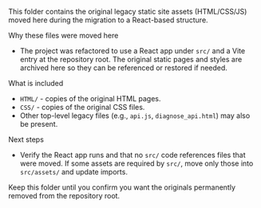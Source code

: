 This folder contains the original legacy static site assets (HTML/CSS/JS) moved here during the migration to a React-based structure.

Why these files were moved here
- The project was refactored to use a React app under `src/` and a Vite entry at the repository root. The original static pages and styles are archived here so they can be referenced or restored if needed.

What is included
- `HTML/` - copies of the original HTML pages.
- `CSS/` - copies of the original CSS files.
- Other top-level legacy files (e.g., `api.js`, `diagnose_api.html`) may also be present.

Next steps
- Verify the React app runs and that no `src/` code references files that were moved. If some assets are required by `src/`, move only those into `src/assets/` and update imports.

Keep this folder until you confirm you want the originals permanently removed from the repository root.
